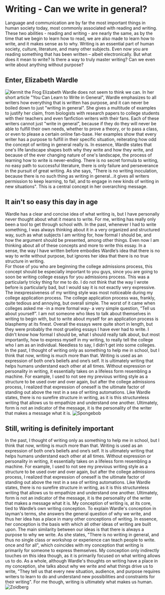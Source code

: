 # Writing - Can we write in general?
Language and communication are by far the most important things in human society today, most commonly associated with reading and writing. These two abilities - reading and writing - are nearly the same, as by the time that we begin to learn how to read, we are also made to learn how to write, and it makes sense as to why. Writing is an essential part of human society, culture, literature, and many other subjects. Even now you are reading something that has been written – albeit electronically. But what does it mean to write? Is there a way to truly master writing? Can we even write about anything without purpose?  
## Enter, Elizabeth Wardle
![Kermit the Frog](https://media.giphy.com/media/XIqCQx02E1U9W/giphy.gif)
Elizabeth Wardle does not seem to think we can. In her short article "You Can Learn to Write in General", Wardle emphasizes to all writers how everything that is written has purpose, and it can never be boiled down to just "writing in general". She gives a multitude of examples to justify her claim, from biologists with research papers to college students with their teachers and even fanfiction writers with their fans. Each of these writers cannot just "write in general", because if they do they will never be able to fulfill their own needs, whether to prove a theory, or to pass a class, or even to please a certain online fan-base. Her examples show that every writer has a purpose to fulfill in their specific situation, reiterating how odd the concept of writing in general really is. In essence, Wardle states that one's life landscape shapes both why they write and how they write, and because of the ever changing nature of one's landscape, the process of learning how to write is never-ending. There is no secret formula to writing, no easy path to successful literature, there is only failure and perseverance in the pursuit of great writing. As she says, "There is no writing inoculation, because there is no such thing as writing in general...it gives all writers permission to keep learning, to fail, and to engage in new kinds of writing in new situations". This is a central concept in her overarching message.  
## It ain't so easy this day in age
Wardle has a clear and concise idea of what writing is, but I have personally never thought about what it means to write. For me, writing has really only been a tool to get through school with. In the past, whenever I had to write something, I was always thinking about it in a very organized and structured way, such as what subjects I am writing for, how formal I should be, and how the argument should be presented, among other things. Even now I am thinking about all of these concepts and more to write this essay. In a sense, the way I have written before embodies Wardle’s idea that there is no way to write without purpose, but ignores her idea that there is no true structure in writing.  
For those of you who are beginning the college admissions process, this concept should be especially important to you guys, since you are going to soon be writing college essays for you admissions process. This was a particularly tricky thing for me to do. I do not think that the way I wrote before is particularly bad, but I would say it is not exactly very expressive. The inexpressiveness of my writing style was most noticeable during my college application process. The college application process was, frankly, quite tedious and annoying, but overall simple. The worst of it came when colleges asked me -in a more formal way- a very simple question, “Tell us about yourself”. I am not someone who likes to talk about themselves in writing to begin with, but to write about myself for an application process is blasphemy at its finest. Overall the essays were quite short in length, but they were probably the most grueling essays I have ever had to write. I didn’t know how formal I should be, what I should really talk about, but most importantly, how to express myself in my writing, to really tell the college who I am as an individual. Needless to say, I didn’t get into some colleges. 
In the past, I thought of writing only as something to help me in school, but I think that now, writing is much more than that. Writing is used as an expression of both one’s beliefs and one’s self. It is ultimately writing that helps humans understand each other at all times. Without expression or personality in writing, it essentially takes on a lifeless form resembling a machine. For example, I used to not see my previous writing style as a structure to be used over and over again, but after the college admissions process, I realized that expression of oneself is the ultimate factor of standing out above the rest in a sea of writing automations. Like Wardle states, there is no surefire structure in writing, as it is this structureless writing that allows us to empathize and understand one another. Ultimately, form is not an indicator of the message, it is the personality of the writer that makes a message what it is. 
![Spongebob](https://media.giphy.com/media/ZSghhrWswydCE/giphy.gif)
## Still, writing is definitely important
In the past, I thought of writing only as something to help me in school, but I think that now, writing is much more than that. Writing is used as an expression of both one’s beliefs and one’s self. It is ultimately writing that helps humans understand each other at all times. Without expression or personality in writing, it essentially takes on a lifeless form resembling a machine. For example, I used to not see my previous writing style as a structure to be used over and over again, but after the college admissions process, I realized that expression of oneself is the ultimate factor of standing out above the rest in a sea of writing automations. Like Wardle states, there is no surefire structure in writing, as it is this structureless writing that allows us to empathize and understand one another. Ultimately, form is not an indicator of the message, it is the personality of the writer that makes a message what it is. 
My conception of writing is, at its core, tied to Wardle’s own writing conception. To explain Wardle's conception in layman's terms, she answers the general question of why we write, and thus her idea has a place in many other conceptions of writing. In essence, her conception is the basis with which all other ideas of writing are built upon. The main similarity between our ideas is that there is always a purpose to why we write. As she states, "There is no writing in general, and thus no single class or workshop or experience can teach people to write. once and for all", which coincides with my conception that writing is primarily for someone to express themselves. My conception only indirectly touches on this idea though, as it is primarily focused on what writing allows us to do. As a whole, although Wardle's thoughts on writing have a place in my conception, she talks about why we write and what things drive us to write, "They tell us that every new situation, audience, and purpose requires writers to learn to do and understand new possibilities and constraints for their writing".  For me though, writing is ultimately what makes us human. 
![Zoidberg](https://media.giphy.com/media/L9BR6nx99sgyQ/giphy.gif)
